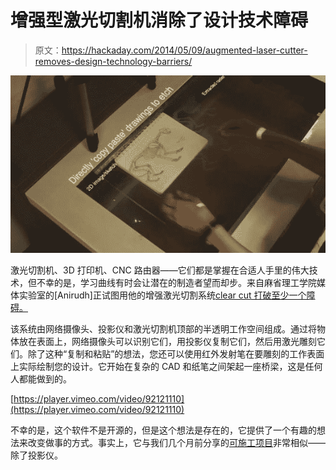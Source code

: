 # 增强型激光切割机消除了设计技术障碍

> 原文：<https://hackaday.com/2014/05/09/augmented-laser-cutter-removes-design-technology-barriers/>

![augmented laser](img/db39ea17bea36c0429f36770bec452b4.png)

激光切割机、3D 打印机、CNC 路由器——它们都是掌握在合适人手里的伟大技术，但不幸的是，学习曲线有时会让潜在的制造者望而却步。来自麻省理工学院媒体实验室的[Anirudh]正试图用他的增强激光切割系统[clear cut 打破至少一个障碍。](http://vimeo.com/92121110)

该系统由网络摄像头、投影仪和激光切割机顶部的半透明工作空间组成。通过将物体放在表面上，网络摄像头可以识别它们，用投影仪复制它们，然后用激光雕刻它们。除了这种“复制和粘贴”的想法，您还可以使用红外发射笔在要雕刻的工作表面上实际绘制您的设计。它开始在复杂的 CAD 和纸笔之间架起一座桥梁，这是任何人都能做到的。

[https://player.vimeo.com/video/92121110](https://player.vimeo.com/video/92121110)

不幸的是，这个软件不是开源的，但是这个想法是存在的，它提供了一个有趣的想法来改变做事的方式。事实上，它与我们几个月前分享的[可施工项目](http://hackaday.com/2013/11/09/constructable-interactive-laser-cutting/)非常相似——除了投影仪。
